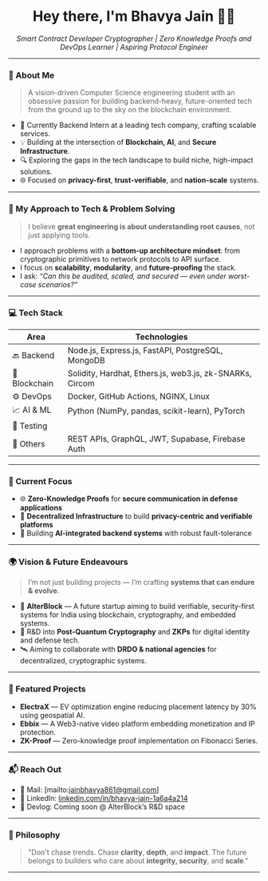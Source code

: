 <h1 align="center">Hey there, I'm Bhavya Jain 👨‍💻</h1>
<p align="center">
  <em>Smart Contract Developer Cryptographer | Zero Knowledge Proofs and DevOps Learner | Aspiring Protocol Engineer</em>
</p>

---

### 🚀 About Me
> A vision-driven Computer Science engineering student with an obsessive passion for building backend-heavy, future-oriented tech from the ground up to the sky on the blockchain environment.

- 🔧 Currently Backend Intern at a leading tech company, crafting scalable services.
- 💡 Building at the intersection of **Blockchain, AI**, and **Secure Infrastructure**.
- 🔍 Exploring the gaps in the tech landscape to build niche, high-impact solutions.
- 🌐 Focused on **privacy-first**, **trust-verifiable**, and **nation-scale** systems.

---

### 🧠 My Approach to Tech & Problem Solving
> I believe **great engineering is about understanding root causes**, not just applying tools.

- I approach problems with a **bottom-up architecture mindset**: from cryptographic primitives to network protocols to API surface.
- I focus on **scalability**, **modularity**, and **future-proofing** the stack.
- I ask: _“Can this be audited, scaled, and secured — even under worst-case scenarios?”_

---

### 💻 Tech Stack

| Area           | Technologies |
|----------------|--------------|
| 🔙 Backend      | Node.js, Express.js, FastAPI, PostgreSQL, MongoDB |
| 🔐 Blockchain   | Solidity, Hardhat, Ethers.js, web3.js, zk-SNARKs, Circom |
| ⚙️ DevOps       | Docker, GitHub Actions, NGINX, Linux |
| 📈 AI & ML      | Python (NumPy, pandas, scikit-learn), PyTorch |
| 🧪 Testing      |
| 📄 Others       | REST APIs, GraphQL, JWT, Supabase, Firebase Auth |

---

### 📌 Current Focus

- 🌐 **Zero-Knowledge Proofs** for **secure communication in defense applications**
- 🧱 **Decentralized Infrastructure** to build **privacy-centric and verifiable platforms**
- 🤖 Building **AI-integrated backend systems** with robust fault-tolerance

---

### 🌍 Vision & Future Endeavours

> I’m not just building projects — I’m crafting **systems that can endure & evolve**.

- 🌱 **AlterBlock** — A future startup aiming to build verifiable, security-first systems for India using blockchain, cryptography, and embedded systems.
- 🔐 R&D into **Post-Quantum Cryptography** and **ZKPs** for digital identity and defense tech.
- 🛰️ Aiming to collaborate with **DRDO & national agencies** for decentralized, cryptographic systems.

---

### 🧩 Featured Projects

- **ElectraX** — EV optimization engine reducing placement latency by 30% using geospatial AI.
- **Ebbix** — A Web3-native video platform embedding monetization and IP protection.
- **ZK-Proof** — Zero-knowledge proof implementation on Fibonacci Series.

---

### 📬 Reach Out

- 📧 Mail: [mailto:jainbhavya861@gmail.com]
- 💼 LinkedIn: [linkedin.com/in/bhavya-jain-1a6a4a214](https://linkedin.com/in/bhavya-jain-1a6a4a214)
- 🧠 Devlog: Coming soon @ AlterBlock’s R&D space


---

### 🧠 Philosophy

> "Don't chase trends. Chase **clarity**, **depth**, and **impact**. The future belongs to builders who care about **integrity, security**, and **scale**."

---